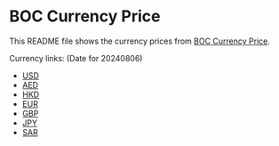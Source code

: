 # BOC Currency Price

This README file shows the currency prices from [BOC Currency Price](https://www.boc.cn/sourcedb/whpj/).

Currency links: (Date for 20240806)

- [USD](https://bocurrencyprice.techina.science/BOC_CURRENCY_PRICE/USD/20240806.json)
- [AED](https://bocurrencyprice.techina.science/BOC_CURRENCY_PRICE/AED/20240806.json)
- [HKD](https://bocurrencyprice.techina.science/BOC_CURRENCY_PRICE/HKD/20240806.json)
- [EUR](https://bocurrencyprice.techina.science/BOC_CURRENCY_PRICE/EUR/20240806.json)
- [GBP](https://bocurrencyprice.techina.science/BOC_CURRENCY_PRICE/GBP/20240806.json)
- [JPY](https://bocurrencyprice.techina.science/BOC_CURRENCY_PRICE/JPY/20240806.json)
- [SAR](https://bocurrencyprice.techina.science/BOC_CURRENCY_PRICE/SAR/20240806.json)

